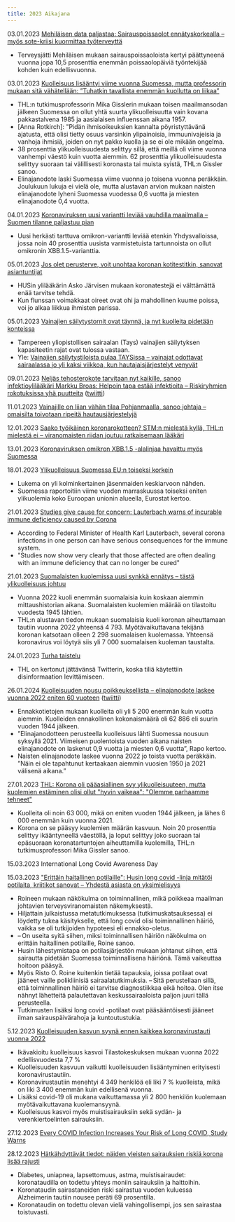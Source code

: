 ```yaml
---
title: 2023 Aikajana
---
```


03.01.2023 [Mehiläisen data paljastaa: Sairauspoissaolot ennätyskorkealla – myös sote-kriisi kuormittaa työterveyttä](https://www.mtvuutiset.fi/artikkeli/mehilaisen-data-paljastaa-sairauspoissaolot-ennatyskorkealla-myos-sote-kriisi-kuormittaa-tyoterveytta/8603724)
* Terveysjätti Mehiläisen mukaan sairauspoissaoloista kertyi päättyneenä vuonna jopa 10,5 prosenttia enemmän poissaolopäiviä työntekijää kohden kuin edellisvuonna.

03.01.2023 [Kuolleisuus lisääntyi viime vuonna Suomessa, mutta professorin mukaan sitä vähätellään: ”Tuhatkin tavallista enemmän kuollutta on liikaa”](https://www.iltalehti.fi/politiikka/a/1a359bbe-930a-4318-b7c7-c8380a46c809)
* THL:n tutkimusprofessorin Mika Gisslerin mukaan toisen maailmansodan jälkeen Suomessa on ollut yhtä suurta ylikuolleisuutta vain kovana pakkastalvena 1985 ja aasialaisen influenssan aikana 1957.
* [Anna Rotkirch]: "Pidän ihmisoikeuksien kannalta pöyristyttävänä ajatusta, että olisi tietty osuus varsinkin ylipainoisia, immuunivajeisia ja vanhoja ihmisiä, joiden on nyt pakko kuolla ja se ei ole mikään ongelma.
* 38 prosenttia ylikuolleisuudesta selittyy sillä, että meillä oli viime vuonna vanhempi väestö kuin vuotta aiemmin. 62 prosenttia ylikuolleisuudesta selittyy suoraan tai välillisesti koronasta tai muista syistä, THL:n Gissler sanoo.
* Elinajanodote laski Suomessa viime vuonna jo toisena vuonna peräkkäin. Joulukuun lukuja ei vielä ole, mutta alustavan arvion mukaan naisten elinajanodote lyheni Suomessa vuodessa 0,6 vuotta ja miesten elinajanodote 0,4 vuotta.

04.01.2023 [Koronaviruksen uusi variantti leviää vauhdilla maailmalla – Suomen tilanne paljastuu pian](https://www.mtvuutiset.fi/artikkeli/koronaviruksen-uusi-variantti-leviaa-vauhdilla-maailmalla-suomen-tilanne-paljastuu-pian/8603438)
* Uusi herkästi tarttuva omikron-variantti leviää etenkin Yhdysvalloissa, jossa noin 40 prosenttia uusista varmistetuista tartunnoista on ollut omikronin XBB.1.5-varianttia.

05.01.2023 [Jos olet perusterve, voit unohtaa koronan kotitestitkin, sanovat asiantuntijat](https://yle.fi/a/74-20011346)
* HUSin ylilääkärin Asko Järvisen mukaan koronatestejä ei välttämättä enää tarvitse tehdä.
* Kun flunssan voimakkaat oireet ovat ohi ja mahdollinen kuume poissa, voi jo alkaa liikkua ihmisten parissa.

05.01.2023 [Vainajien säilytys­tornit ovat täynnä, ja nyt kuolleita pidetään konteissa](https://www.hs.fi/kotimaa/art-2000009309103.html)
* Tampereen yliopistollisen sairaalan (Tays) vainajien säilytyksen kapasiteetin rajat ovat tulossa vastaan.
* Yle: [Vainajien säilytystiloista pulaa TAYSissa – vainajat odottavat sairaalassa jo yli kaksi viikkoa, kun hautajaisjärjestelyt venyvät](https://yle.fi/a/74-20011931)

09.01.2023 [Neljäs tehosterokote tarvitaan nyt kaikille, sanoo infektioylilääkäri Markku Broas: Helpoin tapa estää infektioita – Riskiryhmien rokotuksissa yhä puutteita](https://www.apu.fi/artikkelit/koronarokote-neljas-tehoste-kaikille-markku-broas-listaa-syyt) ([twiitti](https://twitter.com/apulehti/status/1612539862095110150))

11.01.2023 [Vainajille on liian vähän tilaa Pohjanmaalla, sanoo johtaja – omaisilta toivotaan ripeitä hautausjärjestelyjä](https://yle.fi/a/74-20012426)

12.01.2023 [Saako työikäinen koronarokotteen? STM:n mielestä kyllä, THL:n mielestä ei – viranomaisten riidan joutuu ratkaisemaan lääkäri](https://yle.fi/a/74-20012409)

13.01.2023 [Koronaviruksen omikron XBB.1.5 -alalinjaa havaittu myös Suomessa](https://thl.fi/fi/-/koronaviruksen-omikron-xbb.1.5-alalinjaa-havaittu-myos-suomessa)

18.01.2023 [Ylikuolleisuus Suomessa EU:n toiseksi korkein](https://www.verkkouutiset.fi/a/ylikuolleisuus-suomessa-eun-toiseksi-korkein/#0ddaa39f)
* Lukema on yli kolminkertainen jäsenmaiden keskiarvoon nähden.
* Suomessa raportoitiin viime vuoden marraskuussa toiseksi eniten ylikuolemia koko Euroopan unionin alueella, Eurostat kertoo.

21.01.2023 [Studies give cause for concern: Lauterbach warns of incurable immune deficiency caused by Corona](https://www.archyde.com/studies-give-cause-for-concern-lauterbach-warns-of-incurable-immune-deficiency-caused-by-corona/)
* According to Federal Minister of Health Karl Lauterbach, several corona infections in one person can have serious consequences for the immune system.
* "Studies now show very clearly that those affected are often dealing with an immune deficiency that can no longer be cured"

21.01.2023 [Suomalaisten kuolemissa uusi synkkä ennätys – tästä ylikuolleisuus johtuu](https://www.is.fi/kotimaa/art-2000009330947.html)
* Vuonna 2022 kuoli enemmän suomalaisia kuin koskaan aiemmin mittaushistorian aikana. Suomalaisten kuolemien määrää on tilastoitu vuodesta 1945 lähtien.
* THL:n alustavan tiedon mukaan suomalaisia kuoli koronan aiheuttamaan tautiin vuonna 2022 yhteensä 4 793. Myötävaikuttavana tekijänä koronan katsotaan olleen 2 298 suomalaisen kuolemassa. Yhteensä koronavirus voi löytyä siis yli 7 000 suomalaisen kuoleman taustalta.

24.01.2023 [Turha taistelu](https://suomenkuvalehti.fi/uutisviikko/thl-tuhlasi-resursseja-twitteriin-jalkiviisaana-mietin-etta-paatoksen-lahtea-sielta-olisi-voinut-tehda-jo-aiemmin/)
* THL on kertonut jättävänsä Twitterin, koska tiliä käytettiin disinformaation levittämiseen.


26.01.2024 [Kuolleisuuden nousu poikkeuksellista – elinajanodote laskee vuonna 2022 eniten 60 vuoteen](https://tilastokeskus.fi/uutinen/kuolleisuuden-nousu-poikkeuksellista-elinajanodote-laskee-vuonna-2022-eniten-60-vuoteen)
([twiitti](https://twitter.com/Tilastokeskus/status/1618495189471072256))
* Ennakkotietojen mukaan kuolleita oli yli 5 200 enemmän kuin vuotta aiemmin. Kuolleiden ennakollinen kokonaismäärä oli 62 886 eli suurin vuoden 1944 jälkeen. 
* ”Elinajanodotteen perusteella kuolleisuus lähti Suomessa nousuun syksyllä 2021. Viimeisen puolentoista vuoden aikana naisten elinajanodote on laskenut 0,9 vuotta ja miesten 0,6 vuotta”, Rapo kertoo.
* Naisten elinajanodote laskee vuonna 2022 jo toista vuotta peräkkäin.  ”Näin ei ole tapahtunut kertaakaan aiemmin vuosien 1950 ja 2021 välisenä aikana.”

27.01.2023 [THL: Korona oli pääasiallinen syy ylikuolleisuuteen, mutta kuolemien estäminen olisi ollut "hyvin vaikeaa": "Olemme parhaamme tehneet"](https://www.mtvuutiset.fi/artikkeli/thl-korona-oli-paaasiallinen-syy-ylikuolleisuuteen-mutta-kuolemien-estaminen-olisi-ollut-hyvin-vaikeaa-olemme-parhaamme-tehneet/8619940#gs.obfqs5)
* Kuolleita oli noin 63 000, mikä on eniten vuoden 1944 jälkeen, ja lähes 6 000 enemmän kuin vuonna 2021.
* Korona on se pääsyy kuolemien määrän kasvuun. Noin 20 prosenttia selittyy ikääntyneellä väestöllä, ja loput selittyy joko suoraan tai epäsuoraan koronatartuntojen aiheuttamilla kuolemilla, THL:n tutkimusprofessori Mika Gissler sanoo.

15.03.2023 International Long Covid Awareness Day

15.03.2023 ["Erittäin haitallinen potilaille": Husin long covid -linja mitätöi potilaita, kriitikot sanovat – Yhdestä asiasta on yksimielisyys](https://www.helsinginuutiset.fi/paikalliset/5790973)
* Roineen mukaan näkökulma on toiminnallinen, mikä poikkeaa maailman johtavien terveysviranomaisten näkemyksestä.
* Hiljattain julkaistussa metatutkimuksessa (tutkimuskatsauksessa) ei löydetty tukea käsitykselle, että long covid olisi toiminnallinen häiriö, vaikka se oli tutkijoiden hypoteesi eli ennakko-oletus.
* – On useita syitä siihen, miksi toiminnallisen häiriön näkökulma on erittäin haitallinen potilaille, Roine sanoo.
* Husin lähestymistapa on potilasjärjestön mukaan johtanut siihen, että sairautta pidetään Suomessa toiminnallisena häiriönä. Tämä vaikeuttaa hoitoon pääsyä.
* Myös Risto O. Roine kuitenkin tietää tapauksia, joissa potilaat ovat jääneet vaille polikliinisiä sairaalatutkimuksia. – Sitä perustellaan sillä, että toiminnallinen häiriö ei tarvitse diagnostiikkaa eikä hoitoa. Olen itse nähnyt lähetteitä palautettavan keskussairaaloista paljon juuri tällä perusteella.
* Tutkimusten lisäksi long covid -potilaat ovat pääsääntöisesti jääneet ilman sairauspäivärahoja ja kuntoutustukia.

5.12.2023 [Kuolleisuuden kasvun syynä ennen kaikkea koronavirustauti vuonna 2022](https://www.stat.fi/julkaisu/cl8mlgiehwn8z0cvzmey6j7sr)
* Ikävakioitu kuolleisuus kasvoi Tilastokeskuksen mukaan vuonna 2022 edellisvuodesta 7,7 %
* Kuolleisuuden kasvuun vaikutti kuolleisuuden lisääntyminen erityisesti koronavirustautiin. 
* Koronavirustautiin menehtyi 4 349 henkilöä eli liki 7 % kuolleista, mikä on liki 3 400 enemmän kuin edellisenä vuonna.
* Lisäksi covid-19 oli mukana vaikuttamassa yli 2 800 henkilön kuolemaan myötävaikuttavana kuolemansyynä.
* Kuolleisuus kasvoi myös muistisairauksiin sekä sydän- ja verenkiertoelinten sairauksiin.

27.12.2023 [Every COVID Infection Increases Your Risk of Long COVID, Study Warns](https://www.sciencealert.com/every-covid-infection-increases-your-risk-of-long-covid-study-warns)

28.12.2023 [Hätkähdyttävät tiedot: näiden yleisten sairauksien riskiä korona lisää rajusti](https://www.satakunnankansa.fi/terveys/art-2000010084807.html)
* Diabetes, uniapnea, lapsettomuus, astma, muistisairaudet: koronataudilla on todettu yhteys moniin sairauksiin ja haittoihin.
* Koronataudin sairastaneiden riski sairastua vuoden kuluessa Alzheimerin tautiin nousee peräti 69 prosentilla.
* Koronataudin on todettu olevan vielä vahingollisempi, jos sen sairastaa toistuvasti.

